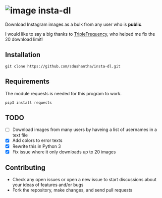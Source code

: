 # ![image](https://user-images.githubusercontent.com/27065646/31065811-6dd88f9c-a748-11e7-9d57-2e0ae062f413.jpg) insta-dl
Download Instagram images as a bulk from any user who is **public**. 

I would like to say a big thanks to [TripleFrequency](https://github.com/TripleFrequency), who helped me fix the 20 download limit!
## Installation
```batch
git clone https://github.com/sdushantha/insta-dl.git
 ```

## Requirements
The module requests is needed for this program to work.
```batch
pip3 install requests
```

## TODO
- [ ] Download images from many users by haveing a list of usernames in a text file
- [x] Add colors to error texts
- [x] Rewrite this in Python 3
- [x] Fix issue where it only downloads up to 20 images

## Contributing
* Check any open issues or open a new issue to start discussions about your ideas of features and/or bugs
* Fork the repository, make changes, and send pull requests
